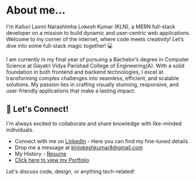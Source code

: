 # About me...

I'm Kalluri Laxmi Narashimha Lokesh Kumar (KLN), a MERN full-stack developer on a mission to build dynamic and user-centric web applications. Welcome to my corner of the internet, where code meets creativity! Let’s dive into some full-stack magic together! 💻

I am currently in my final year of pursuing a Bachelor’s degree in Computer Science at Gayatri Vidya Parishad College of Engineering(A). With a solid foundation in both frontend and backend technologies, I excel at transforming complex challenges into seamless, efficient, and scalable solutions. My passion lies in crafting visually stunning, responsive, and user-friendly applications that make a lasting impact.

## 💬 Let's Connect!

I'm always excited to collaborate and share knowledge with like-minded individuals.
- Connect with me on [LinkedIn](https://www.linkedin.com/in/klnlokeshkumar) - Here you can find my fine-tuned details.
- Drop me a message at klnlokeshkumar8@gmail.com
- My History - [Resume](https://github.com/klnlokeshkumar/klnlokeshkumar-resume/blob/main/Kalluri_Laxmi_Narashimha_Lokesh_Kumar_Resume.pdf)
- [Click here to view my Portfolio](https://klnlokeshkumar.github.io/klnlokeshkumar/)

Let's discuss code, design, or anything tech-related!
